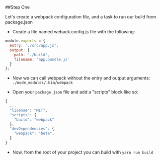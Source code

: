 ##Step One

Let's create a webpack configuration file, and a task to run our build from package.json

- Create a file named weback.config.js file with the following:

```javascript
module.exports = {
  entry: './src/app.js',
  output: {
    path: './build',
    filename: 'app.bundle.js'
  }
};`
```

- Now we can call webpack without the entry and output arguments: `./node_modules/.bin/webpack`

- Open your `package.json` file and add a "scripts" block like so:

```javascript
{
  ...
  "license": "MIT",
  "scripts": {
    "build": "webpack"
  },
  "devDependencies": {
    "webpack": "beta",
  }
}
```

- Now, from the root of your project you can build with `yarn run build`